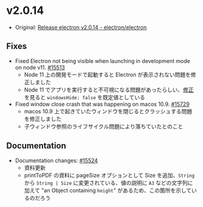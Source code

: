 # v2.0.14

* Original: [Release electron v2.0.14 - electron/electron](https://github.com/electron/electron/releases/tag/v2.0.14)

## Fixes

* Fixed Electron not being visible when launching in development mode on node v11. [#15513](https://github.com/electron/electron/pull/15513)
  * Node 11 上の開発モードで起動すると Electron が表示されない問題を修正しました
  * Node 11 でアプリを実行すると不可視になる問題があったらしい、[修正](https://github.com/electron/electron/pull/15514/files)を見ると `windowsHide: false` を既定値としている
* Fixed window close crash that was happening on macos 10.9. [#15729](https://github.com/electron/electron/pull/15729)
  * macos 10.9 上で起きていたウィンドウを閉じるとクラッシュする問題を修正しました
  * 子ウィンドウ参照のライフサイクル問題により落ちていたとのこと

## Documentation

* Documentation changes: [#15524](https://github.com/electron/electron/pull/15524)
  * 資料更新
  * printToPDF の資料に pageSize オプションとして Size を追加、`String` から `String | Size` に変更されている、値の説明に `A3` などの文字列に加えて "an Object containing `height`" があるため、この箇所を示しているのだろう

